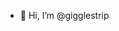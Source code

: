 - 👋 Hi, I’m @gigglestrip

<!---
I rceived a Raspberry Pi as a gift at the age of 62, and I'm on a mission to learn Python.
You can click the Preview link to take a look at your changes.
--->
